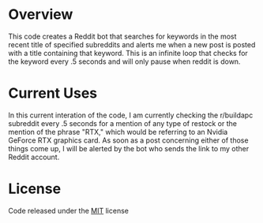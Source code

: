 # Overview

This code creates a Reddit bot that searches for keywords in the most recent title of specified subreddits and alerts me when a new post is posted with a title containing that keyword. This is an infinite loop that checks for the keyword every .5 seconds and will only pause when reddit is down.

# Current Uses

In this current interation of the code, I am currently checking the r/buildapc subreddit every .5 seconds for a mention of any type of restock or the mention of the phrase "RTX," which would be referring to an Nvidia GeForce RTX graphics card. As soon as a post concerning either of those things come up, I will be alerted by the bot who sends the link to my other Reddit account.

 # License
 
 Code released under the [MIT](https://github.com/helfi92/studorlio/blob/master/LICENSE) license
 

